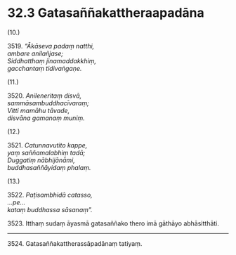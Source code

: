 # 32.3 Gatasaññakattheraapadāna

(10.)

3519\. _“Ākāseva padaṃ natthi,_  
_ambare anilañjase;_  
_Siddhatthaṃ jinamaddakkhiṃ,_  
_gacchantaṃ tidivaṅgaṇe._  

(11.)

3520\. _Anileneritaṃ disvā,_  
_sammāsambuddhacīvaraṃ;_  
_Vitti mamāhu tāvade,_  
_disvāna gamanaṃ muniṃ._  

(12.)

3521\. _Catunnavutito kappe,_  
_yaṃ saññamalabhiṃ tadā;_  
_Duggatiṃ nābhijānāmi,_  
_buddhasaññāyidaṃ phalaṃ._  

(13.)

3522\. _Paṭisambhidā catasso,_  
_…pe…_  
_kataṃ buddhassa sāsanaṃ”._  

3523\. Itthaṃ sudaṃ āyasmā gatasaññako thero imā gāthāyo abhāsitthāti.

---

3524\. Gatasaññakattherassāpadānaṃ tatiyaṃ.
